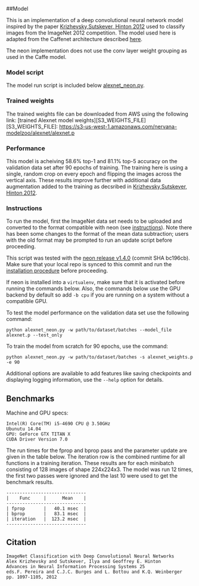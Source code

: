 ##Model

This is an implementation of a deep convolutional neural network model inspired by
the paper
[Krizhevsky,Sutskever, Hinton 2012](http://papers.nips.cc/paper/4824-imagenet-classification-with-deep-convolutional-neural-networks)
used to classify images from the ImageNet 2012 competition.  The model used here is
adapted from the Caffenet architecture described
[here](http://dl.caffe.berkeleyvision.org/bvlc_reference_caffenet.caffemodel).

The neon implementation does not use the conv layer weight grouping as used in the
Caffe model.

### Model script
The model run script is included below [alexnet_neon.py](./alexnet_neon.py).

### Trained weights
The trained weights file can be downloaded from AWS using the following link:
[trained Alexnet model weights][S3_WEIGHTS_FILE]
[S3_WEIGHTS_FILE]: https://s3-us-west-1.amazonaws.com/nervana-modelzoo/alexnet/alexnet.p

### Performance
This model is acheiving 58.6% top-1 and 81.1% top-5 accuracy on the validation
data set after 90 epochs of training.  The training here is using a single, random crop on every epoch and
flipping the images across the vertical axis.  These results improve further
with additional data augmentation added to the training as decsribed in
[Krizhevsky,Sutskever, Hinton 2012](http://papers.nips.cc/paper/4824-imagenet-classification-with-deep-convolutional-neural-networks).

### Instructions
To run the model, first the ImageNet data set needs to be uploaded and
converted to the format compatible with neon (see
[instructions](http://neon.nervanasys.com/docs/latest/datasets.html#imagenet)).
Note there has been some changes to the format of the mean data subtraction;
users with the old format may be prompted to run an update script before proceeding.


This script was tested with the [neon release v1.4.0](https://github.com/NervanaSystems/neon/tree/v1.4.0)
(commit SHA bc196cb).
Make sure that your local repo is synced to this commit and run the
[installation procedure](http://neon.nervanasys.com/docs/latest/installation.html)
before proceeding.


If neon is installed into a `virtualenv`, make sure that it is activated before
running the commands below.  Also, the commands below use the GPU backend by default
so add `-b cpu` if you are running on a system without a compatible GPU.


To test the model performance on the validation data set use the following command:
```
python alexnet_neon.py -w path/to/dataset/batches --model_file alexnet.p --test_only
```

To train the model from scratch for 90 epochs, use the command:
```
python alexnet_neon.py -w path/to/dataset/batches -s alexnet_weights.p -e 90
```

Additional options are available to add features like saving checkpoints
and displaying logging information, use the `--help` option for details.


## Benchmarks

Machine and GPU specs:
```
Intel(R) Core(TM) i5-4690 CPU @ 3.50GHz
Ubunutu 14.04
GPU: GeForce GTX TITAN X
CUDA Driver Version 7.0
```

The run times for the fprop and bprop pass and the parameter update are given
in the table below.  The iteration row is the combined runtime for all functions
in a training iteration.  These results are for each minibatch consisting of 128
images of shape 224x224x3.  The model was run 12 times, the first two passes were
ignored and the last 10 were used to get the benchmark results.
```
------------------------------
|    Func     |      Mean    |
------------------------------
| fprop       |   40.1 msec  |
| bprop       |   83.1 msec  |
| iteration   |  123.2 msec  |
------------------------------
```


## Citation

```
ImageNet Classification with Deep Convolutional Neural Networks
Alex Krizhevsky and Sutskever, Ilya and Geoffrey E. Hinton
Advances in Neural Information Processing Systems 25
eds.F. Pereira and C.J.C. Burges and L. Bottou and K.Q. Weinberger
pp. 1097-1105, 2012
```

